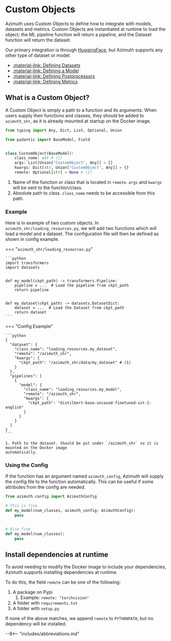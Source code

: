 # Custom Objects

Azimuth uses Custom Objects to define how to integrate with models, datasets and metrics. Custom
Objects are instantiated at runtime to load the object; the ML pipeline function will return a
pipeline, and the Dataset function will return the dataset.

Our primary integration is through [HuggingFace](https://huggingface.co/), but Azimuth supports any
other type of dataset or model.

* [:material-link: Defining Datasets](dataset.md)
* [:material-link: Defining a Model](model.md)
* [:material-link: Defining Postprocessors](processors.md)
* [:material-link: Defining Metrics](metric.md)

## What is a Custom Object?

A Custom Object is simply a path to a function and its arguments. When users supply their functions
and classes, they should be added to `azimuth_shr`, as it is already mounted at startup on the
Docker image.

```python
from typing import Any, Dict, List, Optional, Union

from pydantic import BaseModel, Field


class CustomObject(BaseModel):
    class_name: str # (1)
    args: List[Union["CustomObject", Any]] = []
    kwargs: Dict[str, Union["CustomObject", Any]] = {}
    remote: Optional[str] = None # (2)
```

1. Name of the function or class that is located in `remote`. `args` and `kwargs`
will be sent to the function/class.
2. Absolute path to class. `class_name` needs to be accessible from this path.

### Example

Here is in example of two custom objects. In `azimuth_shr/loading_resources.py`, we will add two
functions which will load a model and a dataset. The configuration file will then be defined as
shown in config example.

=== "`azimuth_shr/loading_resources.py`"

    ```python
    import transformers
    import datasets


    def my_model(ckpt_path) -> transformers.Pipeline:
        pipeline = ...  # Load the pipeline from ckpt_path
        return pipeline


    def my_dataset(ckpt_path) -> datasets.DatasetDict:
        dataset = ...  # Load the Dataset from ckpt_path
        return dataset
    ```

=== "Config Example"

    ```python
    {
      "dataset": {
        "class_name": "loading_resources.my_dataset",
        "remote": "/azimuth_shr",
        "kwargs": {
          "ckpt_path": "/azimuth_shr/data/my_dataset" # (1)
        }
      },
      "pipelines": [
        {
          "model": {
            "class_name": "loading_resources.my_model",
            "remote": "/azimuth_shr",
            "kwargs": {
              "ckpt_path": "distilbert-base-uncased-finetuned-sst-2-english"
            }
          }
        }
      ]
    }
    ```

    1. Path to the dataset. Should be put under `/azimuth_shr` so it is mounted on the Docker image
    automatically.

### Using the Config

If the function has an argument named `azimuth_config`, Azimuth will supply the config file to the
function automatically. This can be useful if some attributes from the config are needed.

```python
from azimuth.config import AzimuthConfig

# This is fine.
def my_model(num_classes, azimuth_config: AzimuthConfig):
    pass


# Also fine
def my_model(num_classes):
    pass
```

## Install dependencies at runtime

To avoid needing to modify the Docker image to include your dependencies, Azimuth supports installing dependencies at runtime.

To do this, the field `remote` can be one of the following:

1. A package on Pypi
     1. Example: `remote: "torchvision"`
2. A folder with `requirements.txt`
3. A folder with `setup.py`

If none of the above matches, we append `remote` to `PYTHONPATH`, but no dependency will be installed.

--8<-- "includes/abbreviations.md"
